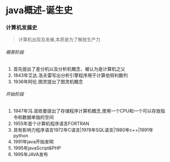 # java概述-诞生史

### 计算机发展史
> 计算机出现及发展,本质是为了解放生产力

###### 萌芽阶段
1. 首先提出了差分机以及分析机概念，被认为是计算机之父
2. 1843年艾达.洛夫雷写出分析引擎程序用于计算伯努利数列
3. 1936年阿伦.图灵提出了图灵机概念

###### 开始阶段
1. 1947年冯.诺依曼提出了存储程序计算机概念,使用一个CPU和一个可以存放指令和数据单独的空间
2. 1955年首个计算机程序语言FORTRAN
3. 具有影响力程序语言1972年C语言|1978年SQL语言|1980年c++|1991年python
4. 1991年java开始发明
5. 1995年javaScript&PHP
6. 1995年JAVA发布